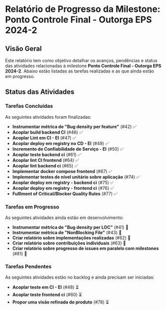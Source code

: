 # Relatório de Progresso da Milestone: Ponto Controle Final - Outorga EPS 2024-2

## Visão Geral
Este relatório tem como objetivo detalhar os avanços, pendências e status das atividades relacionadas à milestone **Ponto Controle Final - Outorga EPS 2024-2**. Abaixo estão listadas as tarefas realizadas e as que ainda estão em progresso.

## Status das Atividades

### Tarefas Concluídas
As seguintes atividades foram finalizadas:

- **Instrumentar métrica de "Bug density per feature"** (#42) ✅
- **Acoplar build backend CI** (#46) ✅
- **Acoplar Lint em CI - EI** (#47) ✅
- **Acoplar deploy em registry no CD - EI** (#49) ✅
- **Incremento de Confiabilidade de Serviço - EI** (#50) ✅
- **Acoplar teste backend ci** (#61) ✅
- **Acoplar lint CI frontend** (#64) ✅
- **Acoplar lint backend ci** (#65) ✅
- **Implementar docker compose frontend** (#67) ✅
- **Implementar testes de nível unitário sobre aplicação** (#74) ✅
- **Acoplar deploy em registry - backend ci** (#75) ✅
- **Acoplar deploy em registry - frontend ci** (#76) ✅
- **Fulllment of Critical/Blocker Quality Rules** (#77) ✅

### Tarefas em Progresso
As seguintes atividades ainda estão em desenvolvimento:

- **Instrumentar métrica de "Bug density per LOC"** (#41) 🚧
- **Instrumentar métrica de "NonBlocking File"** (#43) 🚧
- **Criar relatório sobre implementações realizadas** (#62) 🚧
- **Criar relatório sobre contribuições individuais** (#63) 🚧
- **Criar relatório sobre progresso de issues em paralelo com milestones** (#81) 🚧

### Tarefas Pendentes
As seguintes atividades estão no backlog e ainda precisam ser iniciadas:

- **Acoplar teste em CI - EI** (#48) ⏳
- **Acoplar teste frontend ci** (#60) ⏳
- **Propor uma visão refinada do produto** (#78) ⏳

